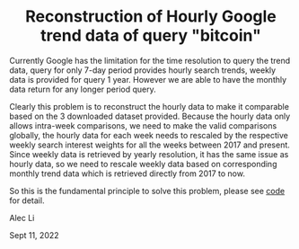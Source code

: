 ## <h1 align="center">Reconstruction of Hourly Google trend data of query "bitcoin"</h1> 



Currently Google has the limitation for the time resolution to query the trend data, query for only 7-day period provides hourly 
search trends, weekly data is provided for query 1 year. However we are able to have the monthly data return for any longer period query.

Clearly this problem is to reconstruct the hourly data to make it comparable based on the 3 downloaded dataset provided. 
Because the hourly data only allows intra-week comparisons, we need to make the valid comparisons globally, the hourly data 
for each week needs to rescaled by the respective weekly search interest weights for all the weeks between 2017 and present. 
Since weekly data is retrieved by yearly resolution, it has the same issue as hourly data, so we need to rescale weekly data 
based on corresponding monthly trend data which is retrieved directly from 2017 to now.

So this is the fundamental principle to solve this problem, please see [code](https://github.com/alecinvan/bitcoin_gtrend_reconstruction/blob/main/reconstructionHourlydata.py) for detail.



Alec Li

Sept 11, 2022
